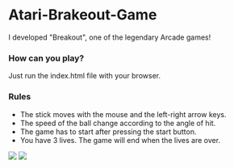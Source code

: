 # Atari-Brakeout-Game

I developed "Breakout", one of the legendary Arcade games! 
### How can you play? ###
Just run the index.html file with your browser.

### Rules ###
* The stick moves with the mouse and the left-right arrow keys.
* The speed of the ball change according to the angle of hit.
* The game has to start after pressing the start button.
* You have 3 lives. The game will end when the lives are over.

![](https://cdn.discordapp.com/attachments/743376045838958647/755540745875619840/Ekran_Resmi_2020-09-16_00.27.26.png)
![](https://cdn.discordapp.com/attachments/743376045838958647/755540762112032918/Ekran_Resmi_2020-09-16_00.28.49.png)
